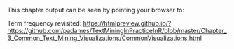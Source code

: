 This chapter output can be seen by pointing your browser to:

Term frequency revisited:   https://htmlpreview.github.io/?https://github.com/padames/TextMiningInPracticeInR/blob/master/Chapter_3_Common_Text_Mining_Visualizations/CommonVisualizations.html




